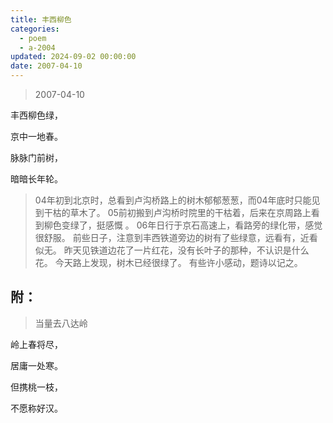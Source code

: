 ```yaml
---
title: 丰西柳色
categories:
  - poem
  - a-2004
updated: 2024-09-02 00:00:00
date: 2007-04-10
---
```


> 2007-04-10

丰西柳色绿，

京中一地春。

脉脉门前树，

暗暗长年轮。

> 04年初到北京时，总看到卢沟桥路上的树木郁郁葱葱，而04年底时只能见到干枯的草木了。
> 05前初搬到卢沟桥时院里的干枯着，后来在京周路上看到柳色变绿了，挺感慨 。
> 06年日行于京石高速上，看路旁的绿化带，感觉很舒服。
> 前些日子，注意到丰西铁道旁边的树有了些绿意，远看有，近看似无。
> 昨天见铁道边花了一片红花，没有长叶子的那种，不认识是什么花。
> 今天路上发现，树木已经很绿了。
> 有些许小感动，题诗以记之。

## 附： ##

> 当量去八达岭

岭上春将尽，

居庸一处寒。

但携桃一枝，

不愿称好汉。